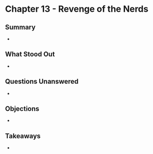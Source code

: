 # Chapter 13 - Revenge of the Nerds

## Summary
  
* 

## What Stood Out

* 

## Questions Unanswered

* 

## Objections

* 

## Takeaways

* 
